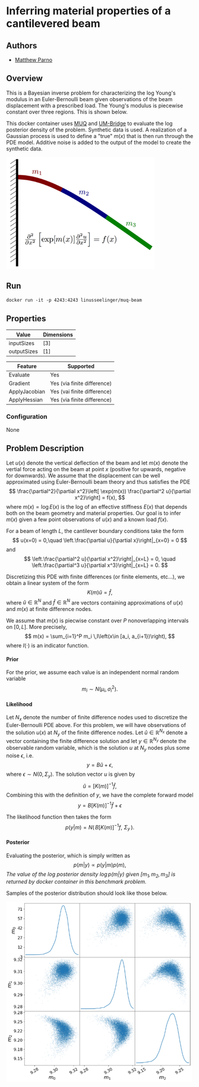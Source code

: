 # Inferring material properties of a cantilevered beam

## Authors
- [Matthew Parno](mailto:matthew.d.parno@dartmouth.edu)

## Overview
This is a Bayesian inverse problem for characterizing the log Young's modulus in an Euler-Bernoulli beam given observations of the beam displacement with a prescribed load.  The Young's modulus is piecewise constant over three regions.   This is shown below.  

This docker container uses [MUQ](https://mituq.bitbucket.io/source/_site/index.html) and [UM-Bridge](https://github.com/UM-Bridge/umbridge/tree/main) to evaluate the log posterior density of the problem.  Synthetic data is used.  A realization of a Gaussian process is used to define a "true" $m(x)$ that is then run through the PDE model.  Additive noise is added to the output of the model to create the synthetic data.

<img src="BeamDrawing.png" width=400px>


## Run
```
docker run -it -p 4243:4243 linusseelinger/muq-beam
```

## Properties
Value | Dimensions
---|---
inputSizes | [3]
outputSizes | [1]

Feature | Supported
---|---
Evaluate | Yes
Gradient | Yes (via finite difference)
ApplyJacobian | Yes (vai finite difference)
ApplyHessian | Yes (via finite difference)

### Configuration

None


## Problem Description

Let $u(x)$ denote the vertical deflection of the beam and let $m(x)$ denote the vertial force acting on the beam at point $x$ (positive for upwards, negative for downwards).  We assume that the displacement can be well approximated using Euler-Bernoulli beam theory and thus satisfies the PDE
$$
\frac{\partial^2}{\partial x^2}\left[ \exp(m(x)) \frac{\partial^2 u}{\partial x^2}\right] = f(x),
$$
where $m(x) = \log E(x)$ is the log of an effective stiffness $E(x)$ that depends both on the beam geometry and material properties.  Our goal is to infer $m(x)$ given a few point observations of $u(x)$ and a known load $f(x)$.

For a beam of length $L$, the cantilever boundary conditions take the form
$$
u(x=0) = 0,\quad \left.\frac{\partial u}{\partial x}\right|_{x=0} = 0
$$
and
$$
\left.\frac{\partial^2 u}{\partial x^2}\right|_{x=L} = 0, \quad  \left.\frac{\partial^3 u}{\partial x^3}\right|_{x=L} = 0.
$$
  
Discretizing this PDE with finite differences (or finite elements, etc...), we obtain a linear system of the form
$$
K(m)\hat{u} = \hat{f},
$$
where $\hat{u}\in\mathbb{R}^N$ and $\hat{f}\in\mathbb{R}^N$ are vectors containing approximations of $u(x)$ and $m(x)$ at finite difference nodes.  


We assume that $m(x)$ is piecwise constant over $P$ nonoverlapping intervals on $[0,L]$.  More precisely,
$$
m(x) = \sum_{i=1}^P m_i \,I\left(x\in [a_i, a_{i+1})\right),
$$
where $I(\cdot)$ is an indicator function.  

#### Prior
For the prior, we assume each value is an independent normal random variable
$$
m_i \sim N(\mu_i, \sigma_i^2).
$$

#### Likelihood
Let $N_x$ denote the number of finite difference nodes used to discretize the Euler-Bernoulli PDE above.  For this problem, we will have observations of the solution $u(x)$ at $N_y$ of the finite difference nodes.  Let $\hat{u}\in\mathbb{R}^{N_x}$ denote a vector containing the finite difference solution and let $y\in\mathbb{R}^{N_y}$ denote the observable random variable, which is the solution $u$ at $N_y$ nodes plus some noise $\epsilon$, i.e.
$$
y = B\hat{u} + \epsilon,
$$
where $\epsilon \sim N(0, \Sigma_y)$.  The solution vector $u$ is given by
$$
\hat{u} = [K(m)]^{-1}\hat{f},
$$
Combining this with the definition of $y$, we have the complete forward model
$$
y = B[K(m)]^{-1} \hat{f} + \epsilon
$$

The likelihood function then takes the form
$$
p(y | m) = N\left(\, B [K(m)]^{-1} f,\,\,\Sigma_y \,\right).
$$

#### Posterior
Evaluating the posterior, which is simply written as 
$$
p(m|y) \propto p(y|m)p(m),
$$
*The value of the log posterior density $\log p(m|y)$ given $[m_1,m_2,m_3]$ is returned by docker container in this benchmark problem.*

Samples of the posterior distribution should look like those below.

<img src="BeamPosteriorSamples.png" width=500px> 